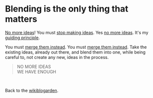 # Blending is the only thing that matters

[No more ideas](https://www.todepond.com/wikiblogarden/my-wikiblogarden/no-more-ideas/)! You must [stop making ideas](https://www.todepond.com/wikiblogarden/my-wikiblogarden/). Yes [no more ideas](https://todepond.com/wikiblogarden/art/why-bother). It's my [guiding principle](https://futureofcoding.org/episodes/071).

You must [merge them instead](https://www.todepond.com/wikiblogarden/tadi-web/entry-points/). You must [merge them instead](https://tornleaf.gallery). Take the existing ideas, already out there, and blend them into one, while being careful to, not create any new, ideas in the process.

> NO MORE IDEAS\
> WE HAVE ENOUGH 

<br>

Back to the [wikiblogarden](/wikiblogarden).
